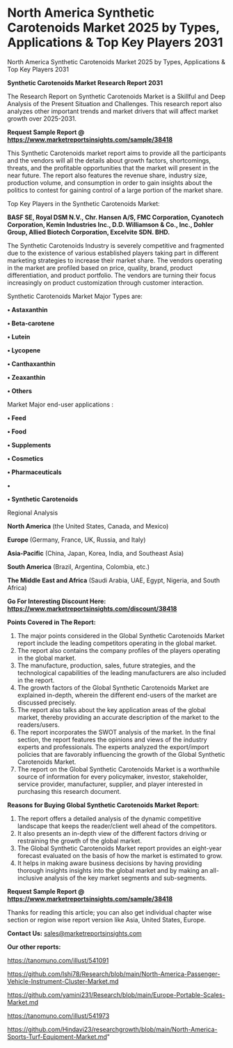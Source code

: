 # North America Synthetic Carotenoids Market 2025 by Types, Applications & Top Key Players 2031
North America Synthetic Carotenoids Market 2025 by Types, Applications & Top Key Players 2031

<strong>Synthetic Carotenoids Market Research Report 2031</strong>

The Research Report on Synthetic Carotenoids Market is a Skillful and Deep Analysis of the Present Situation and Challenges. This research report also analyzes other important trends and market drivers that will affect market growth over 2025-2031.

<strong>Request Sample Report @ <a href=https://www.marketreportsinsights.com/sample/38418>https://www.marketreportsinsights.com/sample/38418</a></strong>

This Synthetic Carotenoids market report aims to provide all the participants and the vendors will all the details about growth factors, shortcomings, threats, and the profitable opportunities that the market will present in the near future. The report also features the revenue share, industry size, production volume, and consumption in order to gain insights about the politics to contest for gaining control of a large portion of the market share.

Top Key Players in the Synthetic Carotenoids Market:

<strong>BASF SE, Royal DSM N.V., Chr. Hansen A/S, FMC Corporation, Cyanotech Corporation, Kemin Industries Inc., D.D. Williamson & Co., Inc., Dohler Group, Allied Biotech Corporation, Excelvite SDN. BHD.</strong>

The Synthetic Carotenoids Industry is severely competitive and fragmented due to the existence of various established players taking part in different marketing strategies to increase their market share. The vendors operating in the market are profiled based on price, quality, brand, product differentiation, and product portfolio. The vendors are turning their focus increasingly on product customization through customer interaction.

Synthetic Carotenoids Market Major Types are:

<strong>•  Astaxanthin

•  Beta-carotene

•  Lutein

•  Lycopene

•  Canthaxanthin

•  Zeaxanthin

•  Others</strong>

Market Major end-user applications :

<strong>•  Feed

•  Food

•  Supplements

•  Cosmetics

•  Pharmaceuticals

•  

•  Synthetic Carotenoids</strong>

Regional Analysis

</u><strong><b>North America</b></strong> (the United States, Canada, and Mexico)

<strong><b>Europe </b></strong>(Germany, France, UK, Russia, and Italy)

<strong><b>Asia-Pacific</b></strong> (China, Japan, Korea, India, and Southeast Asia)

<strong><b>South America</b></strong> (Brazil, Argentina, Colombia, etc.)

<strong><b>The Middle East and Africa</b></strong> (Saudi Arabia, UAE, Egypt, Nigeria, and South Africa)

<strong>Go For Interesting Discount Here: <a href=https://www.marketreportsinsights.com/discount/38418>https://www.marketreportsinsights.com/discount/38418</a></strong>

<strong>Points Covered in The Report:</strong>
<ol>
  <li>The major points considered in the Global Synthetic Carotenoids Market report include the leading competitors operating in the global market.</li>
  <li>The report also contains the company profiles of the players operating in the global market.</li>
  <li>The manufacture, production, sales, future strategies, and the technological capabilities of the leading manufacturers are also included in the report.</li>
  <li>The growth factors of the Global Synthetic Carotenoids Market are explained in-depth, wherein the different end-users of the market are discussed precisely.</li>
  <li>The report also talks about the key application areas of the global market, thereby providing an accurate description of the market to the readers/users.</li>
  <li>The report incorporates the SWOT analysis of the market. In the final section, the report features the opinions and views of the industry experts and professionals. The experts analyzed the export/import policies that are favorably influencing the growth of the Global Synthetic Carotenoids Market.</li>
  <li>The report on the Global Synthetic Carotenoids Market is a worthwhile source of information for every policymaker, investor, stakeholder, service provider, manufacturer, supplier, and player interested in purchasing this research document.</li>
</ol>
<strong>Reasons for Buying Global Synthetic Carotenoids Market Report:</strong>

<ol>
  <li>The report offers a detailed analysis of the dynamic competitive landscape that keeps the reader/client well ahead of the competitors.</li>
  <li>It also presents an in-depth view of the different factors driving or restraining the growth of the global market.</li>
  <li>The Global Synthetic Carotenoids Market report provides an eight-year forecast evaluated on the basis of how the market is estimated to grow.</li>
  <li>It helps in making aware business decisions by having providing thorough insights insights into the global market and by making an all-inclusive analysis of the key market segments and sub-segments.</li>
</ol>
<strong>Request Sample Report @ <a href=https://www.marketreportsinsights.com/sample/38418>https://www.marketreportsinsights.com/sample/38418</a></strong>


Thanks for reading this article; you can also get individual chapter wise section or region wise report version like Asia, United States, Europe.

<strong>Contact Us:</strong>
sales@marketreportsinsights.com

<strong>Our other reports:</strong>

<a href=https://tanomuno.com/illust/541091>https://tanomuno.com/illust/541091</a>

<a href=https://github.com/Ishi78/Research/blob/main/North-America-Passenger-Vehicle-Instrument-Cluster-Market.md>https://github.com/Ishi78/Research/blob/main/North-America-Passenger-Vehicle-Instrument-Cluster-Market.md</a>

<a href=https://github.com/yamini231/Research/blob/main/Europe-Portable-Scales-Market.md>https://github.com/yamini231/Research/blob/main/Europe-Portable-Scales-Market.md</a>

<a href=https://tanomuno.com/illust/541973>https://tanomuno.com/illust/541973</a>

<a href=https://github.com/Hindavi23/researchgrowth/blob/main/North-America-Sports-Turf-Equipment-Market.md>https://github.com/Hindavi23/researchgrowth/blob/main/North-America-Sports-Turf-Equipment-Market.md</a>"
